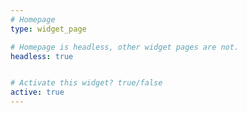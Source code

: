 ```yaml
---
# Homepage
type: widget_page

# Homepage is headless, other widget pages are not.
headless: true


# Activate this widget? true/false
active: true
---
```


